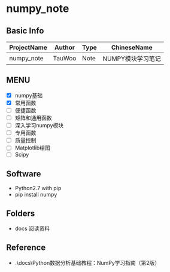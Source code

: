 # numpy_note

## Basic Info
ProjectName | Author | Type | ChineseName
--- | --- | --- | ---
numpy_note | TauWoo | Note | NUMPY模块学习笔记

## MENU
- [x] numpy基础
- [x] 常用函数
- [ ] 便捷函数
- [ ] 矩阵和通用函数
- [ ] 深入学习numpy模块
- [ ] 专用函数
- [ ] 质量控制
- [ ] Matplotlib绘图
- [ ] Scipy

## Software
- Python2.7 with pip
- pip install numpy

## Folders
- docs 阅读资料

## Reference
- .\docs\Python数据分析基础教程：NumPy学习指南（第2版）

